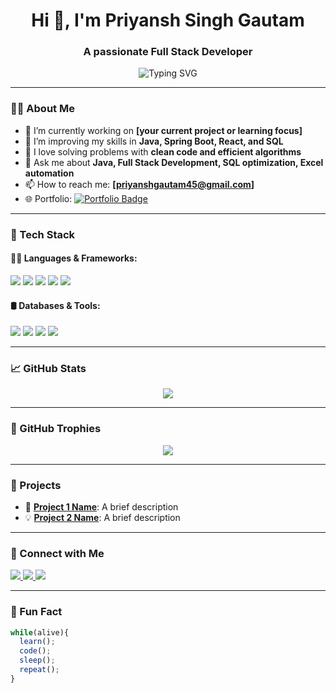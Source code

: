 <h1 align="center">Hi 👋, I'm Priyansh Singh Gautam</h1>
<h3 align="center">A passionate Full Stack Developer</h3>

<p align="center">
  <img src="https://readme-typing-svg.demolab.com?font=Fira+Code&duration=2000&pause=1000&center=true&width=435&lines=Full+Stack+Developer;Backend+%7C+Frontend+%7C+Java+%7C+SQL;Passionate+about+clean+code+%26+scalable+systems" alt="Typing SVG" />
</p>

---

### 🧑‍💻 About Me 
 
- 🔭 I’m currently working on **[your current project or learning focus]**
- 🌱 I’m improving my skills in **Java, Spring Boot, React, and SQL**
- 🧠 I love solving problems with **clean code and efficient algorithms**
- 💬 Ask me about **Java, Full Stack Development, SQL optimization, Excel automation**
- 📫 How to reach me: **[priyanshgautam45@gmail.com]**
- 🌐 Portfolio: <a href="https://priyanshsinghgautam.github.io/my-profile-card/" target="_blank">
  <img src="https://img.shields.io/badge/Portfolio-grey?style=for-the-badge&logo=firefox&logoColor=white" alt="Portfolio Badge"/>
</a>


---

### 🚀 Tech Stack

#### 👨‍💻 Languages & Frameworks:
<p>
  <img src="https://img.shields.io/badge/Java-ED8B00?style=for-the-badge&logo=java&logoColor=white" />
  <img src="https://img.shields.io/badge/JavaScript-F7DF1E?style=for-the-badge&logo=javascript&logoColor=black" />
  <img src="https://img.shields.io/badge/React-20232A?style=for-the-badge&logo=react&logoColor=61DAFB" />
  <img src="https://img.shields.io/badge/Spring%20Boot-6DB33F?style=for-the-badge&logo=spring-boot&logoColor=white" />
  <img src="https://img.shields.io/badge/Node.js-339933?style=for-the-badge&logo=nodedotjs&logoColor=white" />
</p>

#### 🛢 Databases & Tools:
<p>
  <img src="https://img.shields.io/badge/MySQL-005C84?style=for-the-badge&logo=mysql&logoColor=white" />
  <img src="https://img.shields.io/badge/SQL-4479A1?style=for-the-badge&logo=postgresql&logoColor=white" />
  <img src="https://img.shields.io/badge/Excel-217346?style=for-the-badge&logo=microsoft-excel&logoColor=white" />
  <img src="https://img.shields.io/badge/Postman-FF6C37?style=for-the-badge&logo=postman&logoColor=white" />
</p>

---

### 📈 GitHub Stats
 
<p align="center">
  <img src="https://github-readme-stats.vercel.app/api?username=priyanshsinghgautam&show_icons=true&theme=radical" />
</p>

---

### 🎯 GitHub Trophies

<p align="center">
  <img src="https://github-profile-trophy.vercel.app/?username=priyanshsinghgautam&theme=onedark&no-frame=true&margin-w=10" />
</p>

---

### 📂 Projects

- 🔧 [**Project 1 Name**](https://github.com/yourusername/project1): A brief description
- 💡 [**Project 2 Name**](https://github.com/yourusername/project2): A brief description

---

### 🔗 Connect with Me

<p align="left">
  <a href="www.linkedin.com/in/priyansh-singh-gautam-244539274 target="_blank">
    <img src="https://img.shields.io/badge/LinkedIn-blue?style=for-the-badge&logo=linkedin&logoColor=white" />
  </a>
  <a href="mailto:priyanshgautam45@gmail.com" target="_blank">
    <img src="https://img.shields.io/badge/Gmail-red?style=for-the-badge&logo=gmail&logoColor=white" />
  </a>
  <a href="https://priyanshsinghgautam.github.io/my-profile-card/" target="_blank">
    <img src="https://img.shields.io/badge/Portfolio-grey?style=for-the-badge&logo=firefox&logoColor=white" />
  </a>
</p>

---

### 🧠 Fun Fact

```javascript
while(alive){
  learn();
  code();
  sleep();
  repeat();
}
